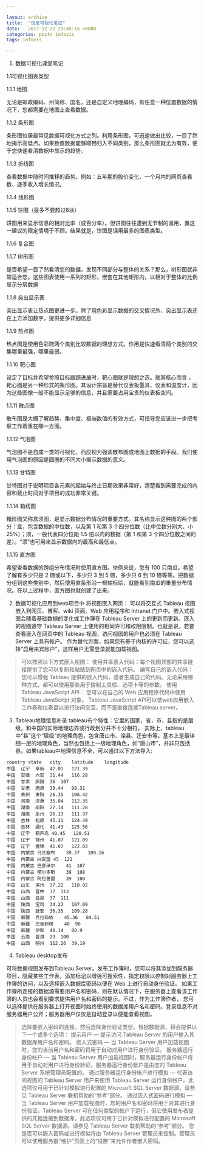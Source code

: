 ```yaml
---

layout: archive
title:  "信息可视化笔记"
date:   2017-12-22 23:45:15 +0800
categories: posts infovis
tags: infovis

---
```

1. 数据可视化课堂笔记

1.1可视化图表类型

1.1.1 地图

无论是邮政编码、州简称、国名，还是自定义地理编码，有任意一种位置数据的情况下，您都需要在地图上查看数据。

1.1.2 条形图

条形图位居最常见数据可视化方式之列。利用条形图，可迅速做出比较，一目了然地揭示高低点。如果数值数据能够顺畅归入不同类别，那么条形图就尤为有效，便于您快速看清数据中显示的趋势。

1.1.3 折线图

查看数据中随时间推移的趋势。例如：五年期的股价变化、一个月内的网页查看数、逐季收入增长情况。

1.1.4 线形图

1.1.5 饼图（最多不要超过6块）

饼图用来显示信息的相对比率（或百分率）。但饼图往往遭到无节制的滥用，置这一建议的限定情境于不顾。结果就是，饼图是误用最多的图表类型。

1.1.6 复合图 

1.1.7 树形图

是否希望一目了然看清您的数据，发现不同部分与整体的关系？那么，树形图就非常适合您。这些图表使用一系列的矩形，嵌套在其他矩形内，以相对于整体的比例显示分层数据

1.1.8 突出显示表

突出显示表让热点图更进一步。除了用色彩显示数据的交叉情况外，突出显示表还在上方添加数字，提供更多详细信息

1.1.9 热点图

热点图是使用色彩跨两个类别比较数据的理想方式。作用是快速看清两个类别的交集哪里最强，哪里最弱。

1.1.10 靶心图

设定了目标并希望参照目标跟踪进展时，靶心图就是理想之选。就其核心而言 ，靶心图是另一种形式的条形图。其设计宗旨是替代仪表板量具、仪表和温度计，因为这些图像一般不能显示足够的信息，并且需要占用宝贵的仪表板空间。

1.1.11 散点图

散布图是大概了解趋势、集中度、极端数值的有效方式，可指导您应该进一步把考察工作着重在哪一方面。

1.1.12 气泡图

气泡图不是自成一类的可视化，而应视为强调散布图或地图上数据的手段。我们使用气泡图的原因是圆圈的不同大小揭示数据的意义。

1.1.13 甘特图

甘特图对于说明项目各元素的起始与终止日期效果非常好，清楚看到需要完成的内容和截止时间对于项目的成功非常关键。



1.1.14 箱线图

箱形图又称盒须图，是显示数据分布情况的重要方式。其名称显示这种图的两个部分：盒，包含数据的中位数，以及第 1 和第 3 个四分位数（比中位数分别大、小 25%）；须，一般代表四分位距 1.5 倍以内的数据（第 1 和第 3 个四分位数之间的差）。“须”也可用来显示数据内的最高和最低点。

1.1.15 直方图

希望查看数据的跨组分布情况时使用直方图。举例来说，您有 100 只南瓜，希望了解有多少只是 2 磅或以下，多少只 3 到 5 磅，多少只 6 到 10 磅等等。把数据分组到这些类别中，然后使用直条形沿一根轴标绘，就能看到南瓜的重量分布情况。在以上过程中，直方图也就创建了出来。

2. 数据可视化应用到web项目中
将视图嵌入网页：
可以将交互式 Tableau 视图嵌入到网页、博客、wiki 页面、Web 应用程序和 Intranet 门户中。嵌入式视图会随着基础数据的变化或工作簿在 Tableau Server 上的更新而更新。嵌入的视图遵守 Tableau Server 上使用的相同许可和权限限制。也就是说，若要查看嵌入在网页中的 Tableau 视图，访问视图的用户也必须在 Tableau Server 上具有帐户。 作为替代方案，如果您有基于内核的许可证，您可以选择“启用来宾账户”，这样用户无需登录就能加载视图。
 
> 可以按照以下方式嵌入视图：
使用共享嵌入代码：每个视图顶部的共享链接提供了您可以复制和粘贴到网页中的嵌入代码。
编写自己的嵌入代码：您可以增强 Tableau 提供的嵌入代码，或者生成自己的代码。无论采用哪种方式，都可以使用那些用于控制工具栏、选项卡等的参数。
使用 Tableau JavaScript API： 您可以在自己的 Web 应用程序代码中使用 Tableau JavaScript 对象。
Tableau JavaScript API可以使web应用嵌入工作表和仪表盘以进行访问交互，而不是直接连接Tableau server。

3. Tableau地理信息补录
tableau有个特性：它里的国家，省，市，县指的是层级，和中国的实际地理边界或行政划分并不十分相符。
实际上，tableau中“县”这个“层级”的地理角色，包含唐山市、滦县、迁安市等。基本上是最详细一层的地理角色，当然也包括上一级地理角色，如“唐山市”，并非只包括县。如果tableau中地理信息不全，可以通过以下方法导入:
 
```
country	state	city	latitude	longitude
中国	辽宁	阜新	42.01	121.39
中国	安徽	六安	31.44	116.28
中国	甘肃	庆阳	36	107
中国	甘肃	酒泉	39.44	98.31
中国	贵州	贵阳	26.35	106.42
中国	河南	济源	35.04	112.35
中国	湖南	邵阳	27.14	111.28
中国	湖南	永州	26.13	111.37
中国	吉林	松原	45.11	124.49
中国	吉林	通化	41.43	125.56
中国	辽宁	葫芦岛	40.45	120.51
中国	辽宁	锦州	41.07	121.09
中国	辽宁	盘锦	41.07	122.03
中国	内蒙古	乌兰察布	39.37	109.16
中国	内蒙古	兴安盟	45	121
中国	内蒙古	巴彦淖尔	41	107
中国	内蒙古	鄂尔多斯	39	108
中国	内蒙古	阿拉善盟	39	100
中国	山东	滨州	37.22	118.02
中国	山西	晋中	37	113
中国	山西	吕梁	37	111
中国	陕西	宝鸡	34.22	107.09
中国	陕西	延安	36.35	109.28
中国	新疆	克拉玛依	45.36	84.51
中国	新疆	巴音郭楞	40	90
中国	新疆	伊犁	40.14	80.9
中国	云南	普洱	23	100
中国	山西	朔州	112.26	39.19
```


4. Tableau desktop发布

可将数据视图发布到Tableau   Server。发布工作簿时，您可以将其添加到服务器项目，隐藏某些工作表，添加标记以增强可搜索性，指定权限以控制对服务器上工作簿的访问，以及选择嵌入数据库密码以便在 Web 上进行自动身份验证。
如果工作簿所连接的数据源需要用户名和密码，则在默认情况下，在服务器上查看该工作簿的人员也会看到要求提供用户名和密码的提示。不过，作为工作簿作者， 您可以选择提供在服务器上打开视图时始终使用的数据库用户名和密码。登录信息不对服务器用户公开；服务器用户仅仅是自动登录以便能查看视图。 
> 选择要嵌入密码的连接，然后选择身份验证类型。根据数据源，将会提供以下一个或多个选项： 
提示用户 — 提示访问 Tableau Server 的用户输入其数据库用户名和密码。 
嵌入式密码 — 当 Tableau Server 用户加载视图时，您的当前用户名和密码将用于自动对用户进行身份验证。 
服务器运行身份帐户 — 当 Tableau Server 用户加载视图时，服务器运行身份帐户将用于自动对用户进行身份验证。服务器运行身份帐户是由您的 Tableau Server 系统管理员配置的。 
通过服务器运行身份帐户进行模拟 — 代表访问视图的 Tableau Server 用户来使用 Tableau Server 运行身份帐户。此选项仅可用于已针对模拟进行配置的 Microsoft SQL Server 数据源。请参见 Tableau Server 联机帮助的“参考”部分。 
通过嵌入式密码进行模拟 — 当 Tableau Server 用户加载视图时，您的用户名和密码将用于对其进行身份验证。Tableau Server 可在任何类型的帐户下运行，但它使用发布者提供的凭据连接到数据库。此选项仅可用于已针对模拟进行配置的 Microsoft SQL Server 数据源。请参见 Tableau Server 联机帮助的“参考”部分。 
您是否可以嵌入密码或进行模拟将由 Tableau Server 管理员来控制。管理员可以使用服务器“维护”页面上的“设置”来允许作者嵌入密码。